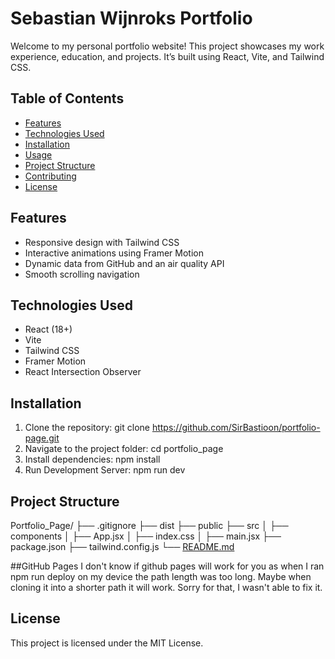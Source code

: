 # Sebastian Wijnroks Portfolio

Welcome to my personal portfolio website! This project showcases my work experience, education, and projects. It’s built using React, Vite, and Tailwind CSS.

## Table of Contents
- [Features](#features)
- [Technologies Used](#technologies-used)
- [Installation](#installation)
- [Usage](#usage)
- [Project Structure](#project-structure)
- [Contributing](#contributing)
- [License](#license)

## Features
- Responsive design with Tailwind CSS
- Interactive animations using Framer Motion
- Dynamic data from GitHub and an air quality API
- Smooth scrolling navigation

## Technologies Used
- React (18+)
- Vite
- Tailwind CSS
- Framer Motion
- React Intersection Observer

## Installation
1. Clone the repository: git clone https://github.com/SirBastioon/portfolio-page.git
2. Navigate to the project folder: cd portfolio_page
3. Install dependencies: npm install
4. Run Development Server: npm run dev


## Project Structure

Portfolio_Page/
  ├── .gitignore
  ├── dist
  ├── public
  ├── src
  │   ├── components
  │   ├── App.jsx
  │   ├── index.css
  │   ├── main.jsx
  ├── package.json
  ├── tailwind.config.js
  └── [README.md](http://_vscodecontentref_/0)

  ##GitHub Pages
  I don't know if github pages will work for you as when I ran npm run deploy on my device the path length was too long.
  Maybe when cloning it into a shorter path it will work. Sorry for that, I wasn't able to fix it.


## License
This project is licensed under the MIT License.
